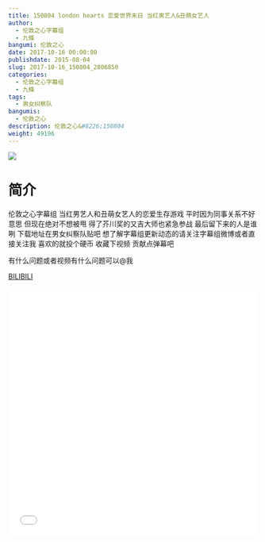```yaml
---
title: 150804 london hearts 恋爱世界末日 当红男艺人&丑萌女艺人
author: 
  - 伦敦之心字幕组
  - 九條
bangumi: 伦敦之心
date: 2017-10-16 00:00:00
publishdate: 2015-08-04
slug: 2017-10-16_150804_2806850
categories: 
  - 伦敦之心字幕组
  - 九條
tags: 
  - 男女纠察队
bangumis: 
  - 伦敦之心
description: 伦敦之心&#8226;150804
weight: 49196
---
```


![](https://i.imgur.com/yBl5NkO.jpg)

# 简介  
伦敦之心字幕组 当红男艺人和丑萌女艺人的恋爱生存游戏 平时因为同事关系不好意思 但现在绝对不想被甩 得了芥川奖的又吉大师也紧急参战 最后留下来的人是谁咧 下载地址在男女纠察队贴吧 想了解字幕组更新动态的请关注字幕组微博或者直接关注我 喜欢的就投个硬币 收藏下视频 贡献点弹幕吧


有什么问题或者视频有什么问题可以@我

  [BILIBILI](https://www.bilibili.com/video/av2806850/)


<div class="vcontainer">  <iframe class='video' src="//www.bilibili.com/html/html5player.html?cid=4384236&aid=2806850" width="100%" height="500" frameborder="0" allowfullscreen="allowfullscreen"></iframe></div>
